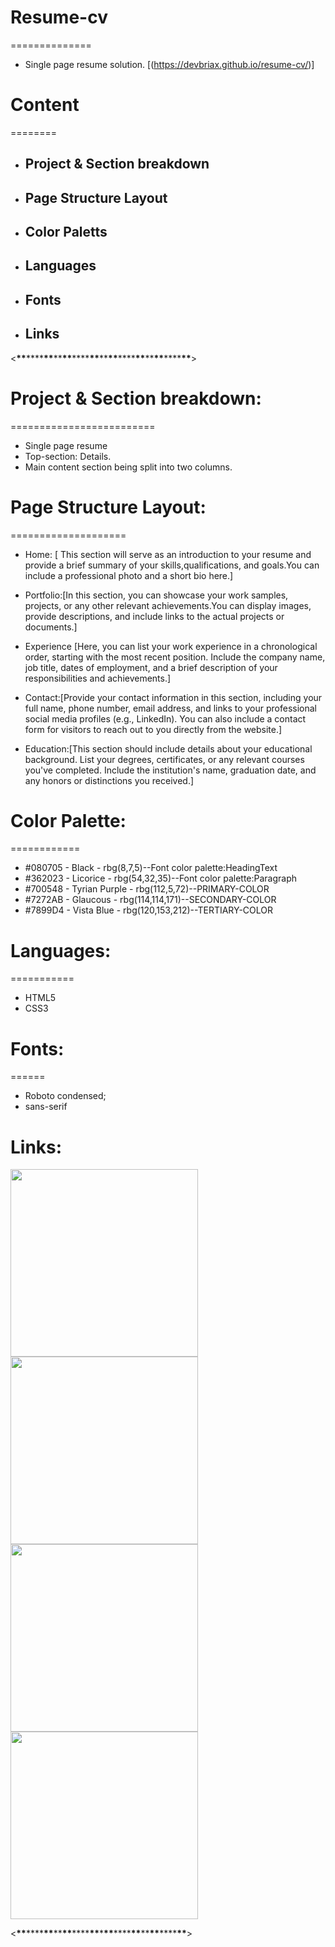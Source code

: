 # Resume-cv

==============

- Single page resume solution. [(https://devbriax.github.io/resume-cv/)]

# Content

========

- ## Project & Section breakdown
- ## Page Structure Layout
- ## Color Paletts
- ## Languages
- ## Fonts
- ## Links

<**\*\***\*\*\*\***\*\***\*\***\*\***\*\*\*\***\*\***\*\***\*\***\*\*\*\***\*\***\*\***\*\***\*\*\*\***\*\***>

# Project & Section breakdown:

=========================

- Single page resume
- Top-section: Details.
- Main content section being split into two columns.

# Page Structure Layout:

====================

- Home: [ This section will serve as an introduction to your resume and provide a brief summary of your skills,qualifications, and goals.You can include a professional photo and a short bio here.]

- Portfolio:[In this section, you can showcase your work samples, projects, or any other relevant achievements.You can display images, provide descriptions, and include links to the actual projects or documents.]

- Experience [Here, you can list your work experience in a chronological order, starting with the most recent position. Include the company name, job title, dates of employment, and a brief description of your responsibilities and achievements.]

- Contact:[Provide your contact information in this section, including your full name, phone number, email address, and links to your professional social media profiles (e.g., LinkedIn). You can also include a contact form for visitors to reach out to you directly from the website.]

- Education:[This section should include details about your educational background. List your degrees, certificates, or any relevant courses you've completed. Include the institution's name, graduation date, and any honors or distinctions you received.]

# Color Palette:

============

- #080705 - Black - rbg(8,7,5)--Font color palette:HeadingText
- #362023 - Licorice - rbg(54,32,35)--Font color palette:Paragraph
- #700548 - Tyrian Purple - rbg(112,5,72)--PRIMARY-COLOR
- #7272AB - Glaucous - rbg(114,114,171)--SECONDARY-COLOR
- #7899D4 - Vista Blue - rbg(120,153,212)--TERTIARY-COLOR

# Languages:

===========

- HTML5
- CSS3

# Fonts:

======

- Roboto condensed;
- sans-serif

# Links:

 <img src="https://cdn.jsdelivr.net/gh/devicons/devicon/icons/html5/html5-original.svg" width="300px" height="auto"/>
 <img src="https://cdn.jsdelivr.net/gh/devicons/devicon/icons/css3/css3-original.svg"  width="300px" height="auto" />
 <img src="https://cdn.jsdelivr.net/gh/devicons/devicon/icons/mysql/mysql-original.svg"  width="300px" height="auto" />
 <img src="https://cdn.jsdelivr.net/gh/devicons/devicon/icons/php/php-original.svg"  width="300px" height="auto"/>

<**\*\***\*\*\*\***\*\***\*\***\*\***\*\*\*\***\*\***\***\*\***\*\*\*\***\*\***\*\***\*\***\*\*\*\***\*\***>
